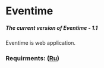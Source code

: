 # Eventime
##### The current version of Eventime - 1.1
Eventime is web application.
### Requirments: ([Ru](https://github.com/ChiZ-z/Eventime/blob/master/Documents/Requirements/Specification.md))
